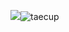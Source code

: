 ![](teacup.png)![taecup](https://user-images.githubusercontent.com/82360354/114507487-c5da9a80-9c65-11eb-8636-025412761db3.png)

